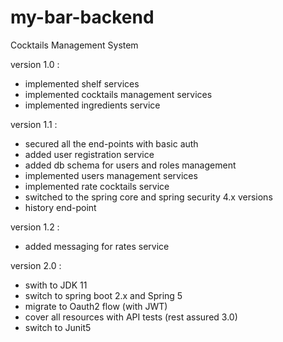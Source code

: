 my-bar-backend
==============

Cocktails Management System

version 1.0 :
- implemented shelf services
- implemented cocktails management services
- implemented ingredients service

version 1.1 :
- secured all the end-points with basic auth
- added user registration service
- added db schema for users and roles management
- implemented users management services
- implemented rate cocktails service
- switched to the spring core and spring security 4.x versions
- history end-point

version 1.2 :
- added messaging for rates service

version 2.0 :
- swith to JDK 11
- switch to spring boot 2.x and Spring 5
- migrate to Oauth2 flow (with JWT)
- cover all resources with API tests (rest assured 3.0)
- switch to Junit5
